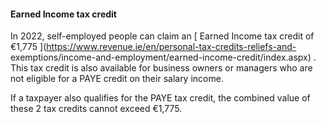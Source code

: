 ####  Earned Income tax credit

In 2022, self-employed people can claim an [ Earned Income tax credit of
€1,775 ](https://www.revenue.ie/en/personal-tax-credits-reliefs-and-
exemptions/income-and-employment/earned-income-credit/index.aspx) . This tax
credit is also available for business owners or managers who are not eligible
for a PAYE credit on their salary income.

If a taxpayer also qualifies for the PAYE tax credit, the combined value of
these 2 tax credits cannot exceed €1,775.
